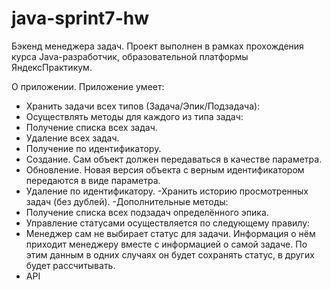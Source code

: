 # java-sprint7-hw
Бэкенд менеджера задач.
Проект выполнен в рамках прохождения курса Java-разработчик, образовательной платформы ЯндексПрактикум.

О приложении.
Приложение умеет:

- Хранить задачи всех типов (Задача/Эпик/Подзадача):
- Осуществлять методы для каждого из типа задач:
- Получение списка всех задач.
- Удаление всех задач.
- Получение по идентификатору.
- Создание. Сам объект должен передаваться в качестве параметра.
- Обновление. Новая версия объекта с верным идентификатором передаются в виде параметра.
- Удаление по идентификатору.
 -Хранить историю просмотренных задач (без дублей).
 -Дополнительные методы:
- Получение списка всех подзадач определённого эпика.
- Управление статусами осуществляется по следующему правилу:
- Менеджер сам не выбирает статус для задачи. Информация о нём приходит менеджеру вместе с информацией о самой задаче. По этим данным в одних случаях он будет сохранять статус, в других будет рассчитывать.
- API